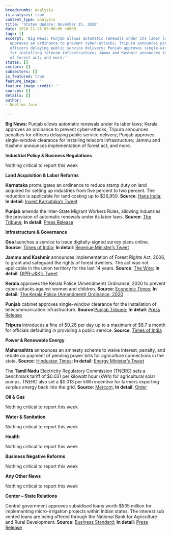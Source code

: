 ```yaml
---
breadcrumbs: analysis
is_analysis: true
content_type: analysis
title: 'States Update: November 25, 2020'
date: 2020-11-25 05:00:00 +0000
tags: []
excerpt: 'Big News: Punjab allows automatic renewals under its labor laws; Kerala
  approves an ordinance to prevent cyber-attacks; Tripura announces penalties for
  officers delaying public service delivery; Punjab approves single-window clearance
  for installing telecom infrastructure; Jammu and Kashmir announces implementation
  of forest act; and more.'
states: []
sectors: []
subsectors: []
is_featured: true
feature_image: ''
feature_image_credit: ''
sources: []
details: []
author:
- Neelima Jain

---
```

**Big News:** Punjab allows automatic renewals under its labor laws; Kerala approves an ordinance to prevent cyber-attacks; Tripura announces penalties for officers delaying public service delivery; Punjab approves single-window clearance for installing telecom infrastructure; Jammu and Kashmir announces implementation of forest act; and more.

**Industrial Policy & Business Regulations**

Nothing critical to report this week

**Land Acquisition & Labor Reforms**

**Karnataka** promulgates an ordinance to reduce stamp duty on land acquired for setting up industries from five percent to two percent. The reduction is applicable for land costing up to $26,950. **Source**: [Hans India](https://www.thehansindia.com/karnataka/karnataka-reduces-stamp-duty-to-attract-investments-657504); **In detail**: [Invest Karnataka’s Tweet](https://twitter.com/investkarnataka/status/1329688447901196289?s=20)

**Punjab** amends the Inter-State Migrant Workers Rules, allowing industries the provision of automatic renewals under its labor laws. **Source**: [The Tribune](https://www.tribuneindia.com/news/punjab/punjab-to-amend-inter-state-migrant-rules-to-avail-2-pc-additional-borrowings-172213); **In detail**: [Press Release](https://punjabgovtindia.wordpress.com/2020/11/18/punjab-cabinet-okays-amendents-to-inter-state-migrant-workers-rules-to-avail-additional-central-borrowing-of-2-of-gsdp/)

**Infrastructure & Governance**

**Goa** launches a service to issue digitally-signed survey plans online. **Source**: [Times of India](https://timesofindia.indiatimes.com/city/goa/digitally-signed-survey-plans-to-be-available-online-in-state/articleshow/79331564.cms); **In detail**: [Revenue Minister’s Tweet](https://twitter.com/SmtJMOfficial/status/1329800417992085507?s=20)

**Jammu and Kashmir** announces implementation of Forest Rights Act, 2006, to grant and safeguard the rights of forest dwellers. The act was not applicable in the union territory for the last 14 years. **Source**: [The Wire](https://thewire.in/government/jammu-and-kashmir-forest-rights-act); **In detail**: [DIPR-J&K’s Tweet](https://twitter.com/diprjk/status/1329024544032522240?s=20)

**Kerala** approves the Kerala Police (Amendment) Ordinance, 2020 to prevent cyber-attacks against women and children. **Source**: [Economic Times](https://economictimes.indiatimes.com/news/politics-and-nation/kerala-governor-signs-controversial-police-act-amendment-ordinance/articleshow/79336387.cms); **In detail**: [The Kerala Police (Amendment) Ordinance, 2020](https://www.barandbench.com/news/kerala-police-act-amendment-section-118a-online-communication-ordinance-governor)

**Punjab** cabinet approves single-window clearance for the installation of telecommunication infrastructure. **Source**:[Punjab Tribune](http://www.punjabtribune.com/news/252073-punjab-cabinet-okays-new-single-window-policy-to-boost-telecom-infrastructure-for-promoting-it-e-commerce-e-governance.aspx); **In detail**: [Press Release](http://diprpunjab.gov.in/?q=content/punjab-cabinet-okays-new-single-window-policy-boost-telecom-infrastructure-promoting-it-e)

**Tripura** introduces a fine of $0.26 per day up to a maximum of $6.7 a month for officials defaulting in providing a public service. **Source**: [Times of India](https://timesofindia.indiatimes.com/city/agartala/tripura-scheme-to-speed-up-public-services/articleshow/79337584.cms)

**Power & Renewable Energy**

**Maharashtra** announces an amnesty scheme to waive interest, penalty, and rebate on payment of pending power bills for agriculture connections in the state. **Source**: [Hindustan Times](https://www.hindustantimes.com/mumbai-news/new-schemes-for-maharashtra-farmers-no-relief-from-inflated-power-bills-for-residents/story-CMCWrU7WLCGlGNm4SmTmAJ.html); **In detail**: [Energy Minister’s Tweet](https://twitter.com/NitinRaut_INC/status/1329780005878972416?s=20)

The **Tamil Nadu** Electricity Regulatory Commission (TNERC) sets a benchmark tariff of $0.031 per kilowatt hour (kWh) for agricultural solar pumps. TNERC also set a $0.013 per kWh incentive for farmers exporting surplus energy back into the grid. **Source**: [Mercom](https://mercomindia.com/tamil-nadu-benchmark-tariff-solar-pumps/); **In detail**: [Order](http://www.tnerc.gov.in/orders/commn%20order/2020/TEDA-MPNo2of2020.pdf)

**Oil & Gas**

Nothing critical to report this week

**Water & Sanitation**

Nothing critical to report this week

**Health**

Nothing critical to report this week

**Business Negative Reforms**

Nothing critical to report this week

**Any Other News**

Nothing critical to report this week

**Center – State Relations**

Central government approves subsidised loans worth $535 million for implementing micro-irrigation projects within Indian states. The interest sub vented loans are being offered through the National Bank for Agriculture and Rural Development. **Source**: [Business Standard](https://www.business-standard.com/article/pti-stories/govt-okays-subsidised-loans-worth-rs-3-971-31-cr-for-micro-irrigation-projects-120112000595_1.html); **In detail**: [Press Release](https://pib.gov.in/PressReleasePage.aspx?PRID=1674296)